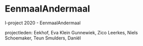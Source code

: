 # EenmaalAndermaal
I-project 2020 - EenmaalAndermaal

projectleden:
Eekhof, Eva
Klein Gunnewiek, Zico
Leerkes, Niels
Schoemaker, Teun 
Smulders, Daniël

